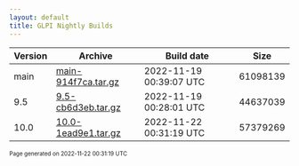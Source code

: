 ```yaml
---
layout: default
title: GLPI Nightly Builds
---
```


Version|Archive|Build date|Size
---|---|---|---
main|[main-914f7ca.tar.gz](main-914f7ca.tar.gz)|2022-11-19 00:39:07 UTC|61098139
9.5|[9.5-cb6d3eb.tar.gz](9.5-cb6d3eb.tar.gz)|2022-11-19 00:28:01 UTC|44637039
10.0|[10.0-1ead9e1.tar.gz](10.0-1ead9e1.tar.gz)|2022-11-22 00:31:19 UTC|57379269

<font size="1">Page generated on 2022-11-22 00:31:19 UTC</font>
